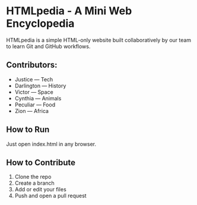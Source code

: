 # HTMLpedia - A Mini Web Encyclopedia

HTMLpedia is a simple HTML-only website built collaboratively by our team to learn Git and GitHub workflows.

## Contributors:

- Justice — Tech
- Darlington — History
- Victor — Space
- Cynthia — Animals
- Peculiar — Food
- Zion — Africa

## How to Run

Just open index.html in any browser.

## How to Contribute

1. Clone the repo
2. Create a branch
3. Add or edit your files
4. Push and open a pull request
